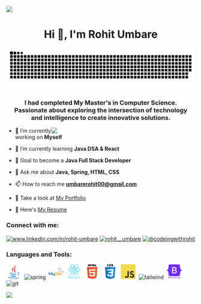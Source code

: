 <img src="https://user-images.githubusercontent.com/73097560/115834477-dbab4500-a447-11eb-908a-139a6edaec5c.gif">

<h1 align="center">Hi 👋, I'm Rohit Umbare</h1>

<div align="center">
  <img  src="https://github.com/1999AZZAR/1999AZZAR/blob/readme/resources/img/grid-snake.svg"
       alt="snake" /></a>
</div>

<h3 align="center">I had completed My Master's in Computer Science.<br> Passionate about exploring the intersection of technology<br> and intelligence to create innovative solutions.</h3>

<picture> <img align="right" src="https://github.com/7oSkaaa/7oSkaaa/blob/main/Images/Right_Side.gif?raw=true" width = 384px></picture>

- 🔭 I’m currently working on **Myself**

- 🌱 I’m currently learning **Java DSA & React**

- 🎯 Goal to become a **Java Full Stack Developer**

- 💬 Ask me about **Java, Spring, HTML, CSS**

- 📫 How to reach me **umbarerohit00@gmail.com**

- 👀 Take a look at <a href="https://rohitumbare.github.io/My_Portfolio/" target="_blank">My Portfolio</a></li>

- 📄 Here's <a href="https://olive-hynda-27.tiiny.site/" target="_blank">My Resume</a></li>

<h3 align="left">Connect with me:</h3>
<p align="left">
<a href="https://www.linkedin.com/in/rohit-umbare/" target="blank"><img align="center" src="https://raw.githubusercontent.com/rahuldkjain/github-profile-readme-generator/master/src/images/icons/Social/linked-in-alt.svg" alt="www.linkedin.com/in/rohit-umbare" height="30" width="40" /></a>
<a href="https://instagram.com/rohit._.umbare" target="blank"><img align="center" src="https://raw.githubusercontent.com/rahuldkjain/github-profile-readme-generator/master/src/images/icons/Social/instagram.svg" alt="rohit._.umbare" height="30" width="40" /></a>
<a href="http://www.youtube.com/@codeingwithrohit" target="blank"><img align="center" src="https://raw.githubusercontent.com/rahuldkjain/github-profile-readme-generator/master/src/images/icons/Social/youtube.svg" alt="@codeingwithrohit" height="30" width="40" /></a>
</p>

<h3 align="left">Languages and Tools:</h3>
<p align="left"> 
  <img src="https://raw.githubusercontent.com/devicons/devicon/master/icons/java/java-original.svg" alt="java" width="40" height="40"/>&nbsp; 
  <img src="https://www.vectorlogo.zone/logos/springio/springio-icon.svg" alt="spring" width="40" height="40"/>&nbsp; 
  <img src="https://raw.githubusercontent.com/devicons/devicon/master/icons/mysql/mysql-original-wordmark.svg" alt="mysql" width="40" height="40"/>&nbsp; 
  <img src="https://raw.githubusercontent.com/devicons/devicon/master/icons/react/react-original-wordmark.svg" alt="react" width="40" height="40"/>&nbsp; 
  <img src="https://raw.githubusercontent.com/devicons/devicon/master/icons/html5/html5-original-wordmark.svg" alt="html5" width="40" height="40"/>&nbsp; 
  <img src="https://raw.githubusercontent.com/devicons/devicon/master/icons/css3/css3-original-wordmark.svg" alt="css3" width="40" height="40"/>&nbsp; 
  <img src="https://raw.githubusercontent.com/devicons/devicon/master/icons/javascript/javascript-original.svg" alt="javascript" width="40" height="40"/>&nbsp; 
  <img src="https://www.vectorlogo.zone/logos/tailwindcss/tailwindcss-icon.svg" alt="tailwind" width="40" height="40"/>&nbsp; 
  <img src="https://raw.githubusercontent.com/devicons/devicon/master/icons/bootstrap/bootstrap-plain-wordmark.svg" alt="bootstrap" width="40" height="40"/>&nbsp;
  <img src="https://www.vectorlogo.zone/logos/git-scm/git-scm-icon.svg" alt="git" width="40" height="40"/>
</p>

<img src="https://user-images.githubusercontent.com/73097560/115834477-dbab4500-a447-11eb-908a-139a6edaec5c.gif">
